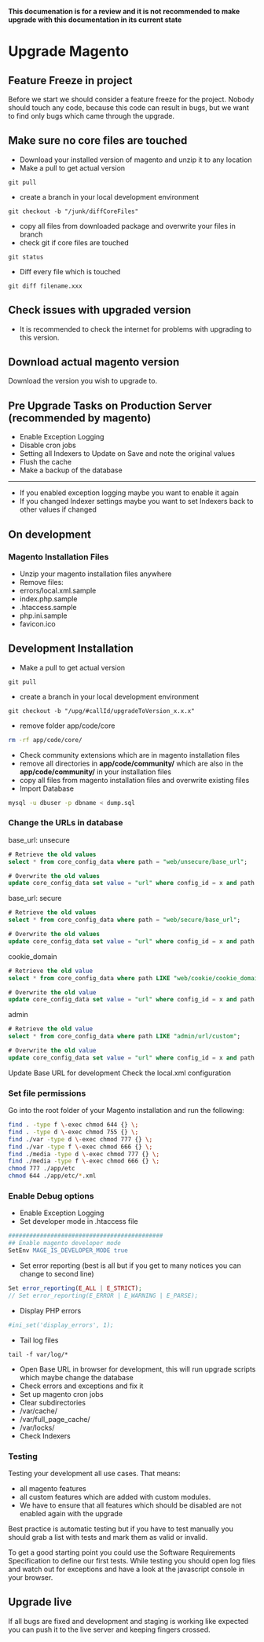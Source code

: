 **This documenation is for a review and it is not recommended to make upgrade with this documentation in its current state**

# Upgrade Magento

## Feature Freeze in project

Before we start we should consider a feature freeze for the project. Nobody should touch any code, because this code can result in bugs, but we want to find only bugs which came through the upgrade.

## Make sure no core files are touched

* Download your installed version of magento and unzip it to any location
* Make a pull to get actual version
```git
git pull
```
* create a branch in your local development environment
```
git checkout -b "/junk/diffCoreFiles"
```
* copy all files from downloaded package and overwrite your files in branch
* check git if core files are touched
```git
git status
```
* Diff every file which is touched
```
git diff filename.xxx
```

## Check issues with upgraded version

* It is recommended to check the internet for problems with upgrading to this version.

## Download actual magento version

Download the version you wish to upgrade to.

## Pre Upgrade Tasks on Production Server (recommended by magento)

* Enable Exception Logging
* Disable cron jobs
* Setting all Indexers to Update on Save and note the original values
* Flush the cache
* Make a backup of the database
---
* If you enabled exception logging maybe you want to enable it again
* If you changed Indexer settings maybe you want to  set Indexers back to other values if changed

## On development

### Magento Installation Files

* Unzip your magento installation files anywhere
* Remove files:
 * errors/local.xml.sample
 * index.php.sample
 * .htaccess.sample
 * php.ini.sample
 * favicon.ico

## Development Installation

* Make a pull to get actual version

```git
git pull
```
* create a branch in your local development environment

```
git checkout -b "/upg/#callId/upgradeToVersion_x.x.x"
```
* remove folder app/code/core

```bash
rm -rf app/code/core/
```

* Check community extensions which are in magento installation files
* remove all directories in **app/code/community/** which are also in the **app/code/community/** in your installation files
* copy all files from magento installation files and overwrite existing files
* Import Database

```bash
mysql -u dbuser -p dbname < dump.sql
```

### Change the URLs in database

base_url: unsecure

```sql
# Retrieve the old values
select * from core_config_data where path = "web/unsecure/base_url";

# Overwrite the old values
update core_config_data set value = "url" where config_id = x and path = "web/unsecure/base_url";
```

base_url: secure

```sql
# Retrieve the old values
select * from core_config_data where path = "web/secure/base_url";

# Overwrite the old values
update core_config_data set value = "url" where config_id = x and path = "web/secure/base_url";
```

cookie_domain

```sql
# Retrieve the old value
select * from core_config_data where path LIKE "web/cookie/cookie_domain";

# Overwrite the old value
update core_config_data set value = "url" where config_id = x and path = "web/cookie/cookie_domain";
```

admin

```sql
# Retrieve the old value
select * from core_config_data where path LIKE "admin/url/custom";

# Overwrite the old value
update core_config_data set value = "url" where config_id = x and path = "admin/url/custom";
```
Update Base URL for development
Check the local.xml configuration

### Set file permissions

Go into the root folder of your Magento installation and run the following:

```bash
find . -type f \-exec chmod 644 {} \;
find . -type d \-exec chmod 755 {} \;
find ./var -type d \-exec chmod 777 {} \;
find ./var -type f \-exec chmod 666 {} \;
find ./media -type d \-exec chmod 777 {} \;
find ./media -type f \-exec chmod 666 {} \;
chmod 777 ./app/etc
chmod 644 ./app/etc/*.xml
```

### Enable Debug options

* Enable Exception Logging
* Set developer mode in .htaccess file
```apache
############################################
## Enable magento developer mode
SetEnv MAGE_IS_DEVELOPER_MODE true
```

* Set error reporting (best is all but if you get to many notices you can change to second line)
```php
Set error_reporting(E_ALL | E_STRICT);
// Set error_reporting(E_ERROR | E_WARNING | E_PARSE);
```

* Display PHP errors
```php
#ini_set('display_errors', 1);
```
* Tail log files
```shell
tail -f var/log/*
```
* Open Base URL in browser for development, this will run upgrade scripts which maybe change the database
* Check errors and exceptions and fix it
* Set up magento cron jobs
* Clear subdirectories
 * /var/cache/
 * /var/full_page_cache/
 * /var/locks/
* Check Indexers

### Testing

Testing your development all use cases. That means:

* all magento features 
* all custom features which are added with custom modules. 
* We have to ensure that all features which should be disabled are not enabled again with the upgrade

Best practice is automatic testing but if you have to test manually you should grab a list with tests and mark them as valid or invalid.

To get a good starting point you could use the Software Requirements Specification to define our first tests. While testing you should open log files and watch out for exceptions and have a look at the javascript console in your browser.

## Upgrade live

If all bugs are fixed and development and staging is working like expected you can push it to the live server and keeping fingers crossed.